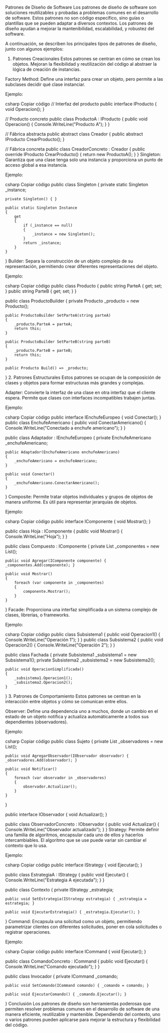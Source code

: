 Patrones de Diseño de Software
Los patrones de diseño de software son soluciones reutilizables y probadas a problemas comunes en el desarrollo de software. Estos patrones no son código específico, sino guías o plantillas que se pueden adaptar a diversos contextos. Los patrones de diseño ayudan a mejorar la mantenibilidad, escalabilidad, y robustez del software.

A continuación, se describen los principales tipos de patrones de diseño, junto con algunos ejemplos:

1. Patrones Creacionales
Estos patrones se centran en cómo se crean los objetos. Mejoran la flexibilidad y reutilización del código al abstraer la lógica de creación de instancias.

Factory Method: Define una interfaz para crear un objeto, pero permite a las subclases decidir qué clase instanciar.

Ejemplo:

csharp
Copiar código
// Interfaz del producto
public interface IProducto { void Operacion(); }

// Producto concreto
public class ProductoA : IProducto { public void Operacion() { Console.WriteLine("Producto A"); } }

// Fábrica abstracta
public abstract class Creador
{
    public abstract IProducto CrearProducto();
}

// Fábrica concreta
public class CreadorConcreto : Creador
{
    public override IProducto CrearProducto() { return new ProductoA(); }
}
Singleton: Garantiza que una clase tenga solo una instancia y proporciona un punto de acceso global a esa instancia.

Ejemplo:

csharp
Copiar código
public class Singleton
{
    private static Singleton _instance;

    private Singleton() { }

    public static Singleton Instance
    {
        get
        {
            if (_instance == null)
            {
                _instance = new Singleton();
            }
            return _instance;
        }
    }
}
Builder: Separa la construcción de un objeto complejo de su representación, permitiendo crear diferentes representaciones del objeto.

Ejemplo:

csharp
Copiar código
public class Producto
{
    public string ParteA { get; set; }
    public string ParteB { get; set; }
}

public class ProductoBuilder
{
    private Producto _producto = new Producto();

    public ProductoBuilder SetParteA(string parteA)
    {
        _producto.ParteA = parteA;
        return this;
    }

    public ProductoBuilder SetParteB(string parteB)
    {
        _producto.ParteB = parteB;
        return this;
    }

    public Producto Build() => _producto;
}
2. Patrones Estructurales
Estos patrones se ocupan de la composición de clases y objetos para formar estructuras más grandes y complejas.

Adapter: Convierte la interfaz de una clase en otra interfaz que el cliente espera. Permite que clases con interfaces incompatibles trabajen juntas.

Ejemplo:

csharp
Copiar código
public interface IEnchufeEuropeo { void Conectar(); }
public class EnchufeAmericano { public void ConectarAmericano() { Console.WriteLine("Conectado a enchufe americano"); } }

public class Adaptador : IEnchufeEuropeo
{
    private EnchufeAmericano _enchufeAmericano;
    
    public Adaptador(EnchufeAmericano enchufeAmericano)
    {
        _enchufeAmericano = enchufeAmericano;
    }

    public void Conectar()
    {
        _enchufeAmericano.ConectarAmericano();
    }
}
Composite: Permite tratar objetos individuales y grupos de objetos de manera uniforme. Es útil para representar jerarquías de objetos.

Ejemplo:

csharp
Copiar código
public interface IComponente
{
    void Mostrar();
}

public class Hoja : IComponente
{
    public void Mostrar() { Console.WriteLine("Hoja"); }
}

public class Compuesto : IComponente
{
    private List<IComponente> _componentes = new List<IComponente>();

    public void Agregar(IComponente componente) { _componentes.Add(componente); }

    public void Mostrar()
    {
        foreach (var componente in _componentes)
        {
            componente.Mostrar();
        }
    }
}
Facade: Proporciona una interfaz simplificada a un sistema complejo de clases, librerías, o frameworks.

Ejemplo:

csharp
Copiar código
public class Subsistema1 { public void Operacion1() { Console.WriteLine("Operación 1"); } }
public class Subsistema2 { public void Operacion2() { Console.WriteLine("Operación 2"); } }

public class Fachada
{
    private Subsistema1 _subsistema1 = new Subsistema1();
    private Subsistema2 _subsistema2 = new Subsistema2();

    public void OperacionSimplificada()
    {
        _subsistema1.Operacion1();
        _subsistema2.Operacion2();
    }
}
3. Patrones de Comportamiento
Estos patrones se centran en la interacción entre objetos y cómo se comunican entre ellos.

Observer: Define una dependencia uno a muchos, donde un cambio en el estado de un objeto notifica y actualiza automáticamente a todos sus dependientes (observadores).

Ejemplo:

csharp
Copiar código
public class Sujeto
{
    private List<IObservador> _observadores = new List<IObservador>();

    public void AgregarObservador(IObservador observador) { _observadores.Add(observador); }

    public void Notificar()
    {
        foreach (var observador in _observadores)
        {
            observador.Actualizar();
        }
    }
}

public interface IObservador
{
    void Actualizar();
}

public class ObservadorConcreto : IObservador
{
    public void Actualizar() { Console.WriteLine("Observador actualizado"); }
}
Strategy: Permite definir una familia de algoritmos, encapsular cada uno de ellos y hacerlos intercambiables. El algoritmo que se use puede variar sin cambiar el contexto que lo usa.

Ejemplo:

csharp
Copiar código
public interface IStrategy { void Ejecutar(); }

public class EstrategiaA : IStrategy { public void Ejecutar() { Console.WriteLine("Estrategia A ejecutada"); } }

public class Contexto
{
    private IStrategy _estrategia;

    public void SetEstrategia(IStrategy estrategia) { _estrategia = estrategia; }

    public void EjecutarEstrategia() { _estrategia.Ejecutar(); }
}
Command: Encapsula una solicitud como un objeto, permitiendo parametrizar clientes con diferentes solicitudes, poner en cola solicitudes o registrar operaciones.

Ejemplo:

csharp
Copiar código
public interface ICommand
{
    void Ejecutar();
}

public class ComandoConcreto : ICommand
{
    public void Ejecutar() { Console.WriteLine("Comando ejecutado"); }
}

public class Invocador
{
    private ICommand _comando;

    public void SetComando(ICommand comando) { _comando = comando; }

    public void EjecutarComando() { _comando.Ejecutar(); }
}
Conclusión
Los patrones de diseño son herramientas poderosas que permiten resolver problemas comunes en el desarrollo de software de una manera eficiente, reutilizable y mantenible. Dependiendo del contexto, uno o varios patrones pueden aplicarse para mejorar la estructura y flexibilidad del código.






